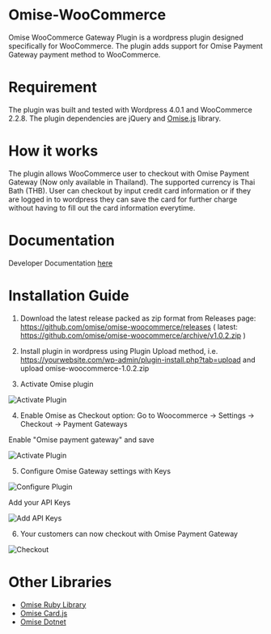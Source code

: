 Omise-WooCommerce
=================

Omise WooCommerce Gateway Plugin is a wordpress plugin designed specifically for WooCommerce. The plugin adds support for Omise Payment Gateway payment method to WooCommerce. 

Requirement
===========

The plugin was built and tested with Wordpress 4.0.1 and WooCommerce 2.2.8.
The plugin dependencies are jQuery and [Omise.js](https://cdn.omise.co/omise.js) library.

How it works
============

The plugin allows WooCommerce user to checkout with Omise Payment Gateway (Now only available in Thailand). The supported currency is Thai Bath (THB). User can checkout by input credit card information or if they are logged in to wordpress they can save the card for further charge without having to fill out the card information everytime.

Documentation
=============
Developer Documentation [here](https://docs.omise.co/) 


Installation Guide
=============

1. Download the latest release packed as zip format from Releases page: https://github.com/omise/omise-woocommerce/releases
( latest: https://github.com/omise/omise-woocommerce/archive/v1.0.2.zip )

2. Install plugin in wordpress using Plugin Upload method, i.e. https://yourwebsite.com/wp-admin/plugin-install.php?tab=upload 
and upload omise-woocommerce-1.0.2.zip 

3. Activate Omise plugin

![Activate Plugin](https://omise-cdn.s3.amazonaws.com/assets/woocommerce/activate-plugin.png)

4. Enable Omise as Checkout option: Go to Woocommerce -> Settings -> Checkout -> Payment Gateways

Enable "Omise payment gateway" and save

![Activate Plugin](https://omise-cdn.s3.amazonaws.com/assets/woocommerce/omise-settings-00.png)

5. Configure Omise Gateway settings with Keys

![Configure Plugin](https://omise-cdn.s3.amazonaws.com/assets/woocommerce/omise-settings-01.png)

Add your API Keys

![Add API Keys](https://omise-cdn.s3.amazonaws.com/assets/woocommerce/omise-settings-02.png)

6. Your customers can now checkout with Omise Payment Gateway

![Checkout](https://omise-cdn.s3.amazonaws.com/assets/woocommerce/checkout.png)



Other Libraries
=============

* [Omise Ruby Library](https://github.com/omise/omise-ruby)
* [Omise Card.js](https://github.com/omise/card.js) 
* [Omise Dotnet](https://github.com/omise/omise-dotnet) 




